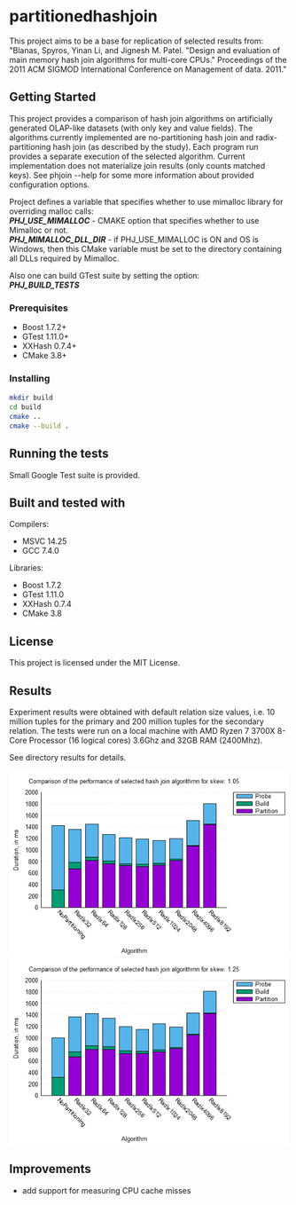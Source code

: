 # partitionedhashjoin

This project aims to be a base for replication of selected results from:
"Blanas, Spyros, Yinan Li, and Jignesh M. Patel. "Design and evaluation of main memory hash join algorithms for multi-core CPUs." Proceedings of the 2011 ACM SIGMOD International Conference on Management of data. 2011."

## Getting Started

This project provides a comparison of hash join algorithms on artificially generated OLAP-like datasets (with only key and value fields). 
The algorithms currently implemented are no-partitioning hash join and radix-partitioning hash join (as described by the study). 
Each program run provides a separate execution of the selected algorithm. Current implementation does not materialize join results (only counts matched keys).
See phjoin --help for some more information about provided configuration options.

Project defines a variable that specifies whether to use mimalloc library for overriding malloc calls:\
___PHJ_USE_MIMALLOC___ - CMAKE option that specifies whether to use Mimalloc or not.\
___PHJ_MIMALLOC_DLL_DIR___ - if PHJ_USE_MIMALLOC is ON and OS is Windows, then this CMake variable must be set to the directory containing all DLLs required by Mimalloc.

Also one can build GTest suite by setting the option:\
___PHJ_BUILD_TESTS___

### Prerequisites

- Boost 1.7.2+
- GTest 1.11.0+
- XXHash 0.7.4+
- CMake 3.8+

### Installing

```bash
mkdir build
cd build
cmake ..
cmake --build .
```

## Running the tests

Small Google Test suite is provided.

## Built and tested with

Compilers:
- MSVC 14.25
- GCC 7.4.0

Libraries:
- Boost 1.7.2
- GTest 1.11.0
- XXHash 0.7.4
- CMake 3.8

## License

This project is licensed under the MIT License.

## Results

Experiment results were obtained with default relation size values, i.e. 10 million tuples for the primary and 200 million tuples for the secondary relation.
The tests were run on a local machine with AMD Ryzen 7 3700X 8-Core Processor (16 logical cores) 3.6Ghz and 32GB RAM (2400Mhz).

See directory results for details.

![alt text](https://github.com/ragoragino/partitionedhashjoin/blob/master/results/1.05/figure.png?raw=true)
![alt text](https://github.com/ragoragino/partitionedhashjoin/blob/master/results/1.25/figure.png?raw=true)

## Improvements
- add support for measuring CPU cache misses
